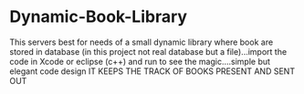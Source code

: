 # Dynamic-Book-Library

This servers best for needs of a small dynamic library where book are stored in database (in this project not real database but
a file)...import the code in Xcode or eclipse (c++) and run to see the magic....simple but elegant code design
IT KEEPS THE TRACK OF BOOKS PRESENT AND SENT OUT
